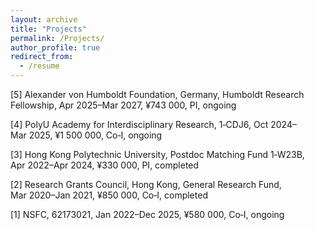 ```yaml
---
layout: archive
title: "Projects"
permalink: /Projects/
author_profile: true
redirect_from:
  - /resume
---
```

[5] Alexander von Humboldt Foundation, Germany, Humboldt Research Fellowship, Apr 2025–Mar 2027, ¥743 000, PI, ongoing

[4] PolyU Academy for Interdisciplinary Research, 1‑CDJ6, Oct 2024–Mar 2025, ¥1 500 000, Co‑I, ongoing

[3] Hong Kong Polytechnic University, Postdoc Matching Fund 1‑W23B, Apr 2022–Apr 2024, ¥330 000, PI, completed

[2] Research Grants Council, Hong Kong, General Research Fund, Mar 2020–Jan 2021, ¥850 000, Co‑I, completed

[1] NSFC, 62173021, Jan 2022–Dec 2025, ¥580 000, Co‑I, ongoing
